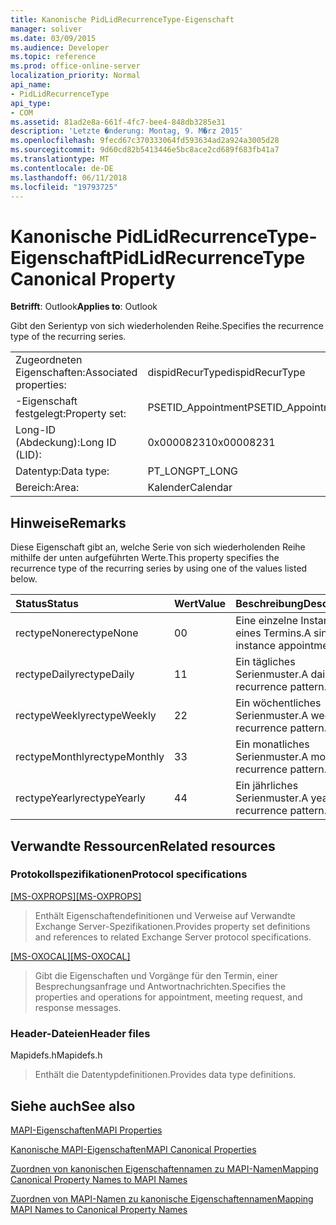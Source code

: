 ```yaml
---
title: Kanonische PidLidRecurrenceType-Eigenschaft
manager: soliver
ms.date: 03/09/2015
ms.audience: Developer
ms.topic: reference
ms.prod: office-online-server
localization_priority: Normal
api_name:
- PidLidRecurrenceType
api_type:
- COM
ms.assetid: 81ad2e8a-661f-4fc7-bee4-848db3285e31
description: 'Letzte �nderung: Montag, 9. M�rz 2015'
ms.openlocfilehash: 9fecd67c370333064fd593634ad2a924a3005d28
ms.sourcegitcommit: 9d60cd82b5413446e5bc8ace2cd689f683fb41a7
ms.translationtype: MT
ms.contentlocale: de-DE
ms.lasthandoff: 06/11/2018
ms.locfileid: "19793725"
---
```

# <a name="pidlidrecurrencetype-canonical-property"></a><span data-ttu-id="c79a3-103">Kanonische PidLidRecurrenceType-Eigenschaft</span><span class="sxs-lookup"><span data-stu-id="c79a3-103">PidLidRecurrenceType Canonical Property</span></span>

  
  
<span data-ttu-id="c79a3-104">**Betrifft**: Outlook</span><span class="sxs-lookup"><span data-stu-id="c79a3-104">**Applies to**: Outlook</span></span> 
  
<span data-ttu-id="c79a3-105">Gibt den Serientyp von sich wiederholenden Reihe.</span><span class="sxs-lookup"><span data-stu-id="c79a3-105">Specifies the recurrence type of the recurring series.</span></span>
  
|||
|:-----|:-----|
|<span data-ttu-id="c79a3-106">Zugeordneten Eigenschaften:</span><span class="sxs-lookup"><span data-stu-id="c79a3-106">Associated properties:</span></span>  <br/> |<span data-ttu-id="c79a3-107">dispidRecurType</span><span class="sxs-lookup"><span data-stu-id="c79a3-107">dispidRecurType</span></span>  <br/> |
|<span data-ttu-id="c79a3-108">-Eigenschaft festgelegt:</span><span class="sxs-lookup"><span data-stu-id="c79a3-108">Property set:</span></span>  <br/> |<span data-ttu-id="c79a3-109">PSETID_Appointment</span><span class="sxs-lookup"><span data-stu-id="c79a3-109">PSETID_Appointment</span></span>  <br/> |
|<span data-ttu-id="c79a3-110">Long-ID (Abdeckung):</span><span class="sxs-lookup"><span data-stu-id="c79a3-110">Long ID (LID):</span></span>  <br/> |<span data-ttu-id="c79a3-111">0x00008231</span><span class="sxs-lookup"><span data-stu-id="c79a3-111">0x00008231</span></span>  <br/> |
|<span data-ttu-id="c79a3-112">Datentyp:</span><span class="sxs-lookup"><span data-stu-id="c79a3-112">Data type:</span></span>  <br/> |<span data-ttu-id="c79a3-113">PT_LONG</span><span class="sxs-lookup"><span data-stu-id="c79a3-113">PT_LONG</span></span>  <br/> |
|<span data-ttu-id="c79a3-114">Bereich:</span><span class="sxs-lookup"><span data-stu-id="c79a3-114">Area:</span></span>  <br/> |<span data-ttu-id="c79a3-115">Kalender</span><span class="sxs-lookup"><span data-stu-id="c79a3-115">Calendar</span></span>  <br/> |
   
## <a name="remarks"></a><span data-ttu-id="c79a3-116">Hinweise</span><span class="sxs-lookup"><span data-stu-id="c79a3-116">Remarks</span></span>

<span data-ttu-id="c79a3-117">Diese Eigenschaft gibt an, welche Serie von sich wiederholenden Reihe mithilfe der unten aufgeführten Werte.</span><span class="sxs-lookup"><span data-stu-id="c79a3-117">This property specifies the recurrence type of the recurring series by using one of the values listed below.</span></span>
  
|<span data-ttu-id="c79a3-118">**Status**</span><span class="sxs-lookup"><span data-stu-id="c79a3-118">**Status**</span></span>|<span data-ttu-id="c79a3-119">**Wert**</span><span class="sxs-lookup"><span data-stu-id="c79a3-119">**Value**</span></span>|<span data-ttu-id="c79a3-120">**Beschreibung**</span><span class="sxs-lookup"><span data-stu-id="c79a3-120">**Description**</span></span>|
|:-----|:-----|:-----|
|<span data-ttu-id="c79a3-121">rectypeNone</span><span class="sxs-lookup"><span data-stu-id="c79a3-121">rectypeNone</span></span>  <br/> |<span data-ttu-id="c79a3-122">0</span><span class="sxs-lookup"><span data-stu-id="c79a3-122">0</span></span>  <br/> |<span data-ttu-id="c79a3-123">Eine einzelne Instanz eines Termins.</span><span class="sxs-lookup"><span data-stu-id="c79a3-123">A single instance appointment.</span></span>  <br/> |
|<span data-ttu-id="c79a3-124">rectypeDaily</span><span class="sxs-lookup"><span data-stu-id="c79a3-124">rectypeDaily</span></span>  <br/> |<span data-ttu-id="c79a3-125">1</span><span class="sxs-lookup"><span data-stu-id="c79a3-125">1</span></span>  <br/> |<span data-ttu-id="c79a3-126">Ein tägliches Serienmuster.</span><span class="sxs-lookup"><span data-stu-id="c79a3-126">A daily recurrence pattern.</span></span>  <br/> |
|<span data-ttu-id="c79a3-127">rectypeWeekly</span><span class="sxs-lookup"><span data-stu-id="c79a3-127">rectypeWeekly</span></span>  <br/> |<span data-ttu-id="c79a3-128">2</span><span class="sxs-lookup"><span data-stu-id="c79a3-128">2</span></span>  <br/> |<span data-ttu-id="c79a3-129">Ein wöchentliches Serienmuster.</span><span class="sxs-lookup"><span data-stu-id="c79a3-129">A weekly recurrence pattern.</span></span>  <br/> |
|<span data-ttu-id="c79a3-130">rectypeMonthly</span><span class="sxs-lookup"><span data-stu-id="c79a3-130">rectypeMonthly</span></span>  <br/> |<span data-ttu-id="c79a3-131">3</span><span class="sxs-lookup"><span data-stu-id="c79a3-131">3</span></span>  <br/> |<span data-ttu-id="c79a3-132">Ein monatliches Serienmuster.</span><span class="sxs-lookup"><span data-stu-id="c79a3-132">A monthly recurrence pattern.</span></span>  <br/> |
|<span data-ttu-id="c79a3-133">rectypeYearly</span><span class="sxs-lookup"><span data-stu-id="c79a3-133">rectypeYearly</span></span>  <br/> |<span data-ttu-id="c79a3-134">4</span><span class="sxs-lookup"><span data-stu-id="c79a3-134">4</span></span>  <br/> |<span data-ttu-id="c79a3-135">Ein jährliches Serienmuster.</span><span class="sxs-lookup"><span data-stu-id="c79a3-135">A yearly recurrence pattern.</span></span>  <br/> |
   
## <a name="related-resources"></a><span data-ttu-id="c79a3-136">Verwandte Ressourcen</span><span class="sxs-lookup"><span data-stu-id="c79a3-136">Related resources</span></span>

### <a name="protocol-specifications"></a><span data-ttu-id="c79a3-137">Protokollspezifikationen</span><span class="sxs-lookup"><span data-stu-id="c79a3-137">Protocol specifications</span></span>

<span data-ttu-id="c79a3-138">[[MS-OXPROPS]](http://msdn.microsoft.com/library/f6ab1613-aefe-447d-a49c-18217230b148%28Office.15%29.aspx)</span><span class="sxs-lookup"><span data-stu-id="c79a3-138">[[MS-OXPROPS]](http://msdn.microsoft.com/library/f6ab1613-aefe-447d-a49c-18217230b148%28Office.15%29.aspx)</span></span>
  
> <span data-ttu-id="c79a3-139">Enthält Eigenschaftendefinitionen und Verweise auf Verwandte Exchange Server-Spezifikationen.</span><span class="sxs-lookup"><span data-stu-id="c79a3-139">Provides property set definitions and references to related Exchange Server protocol specifications.</span></span>
    
<span data-ttu-id="c79a3-140">[[MS-OXOCAL]](http://msdn.microsoft.com/library/09861fde-c8e4-4028-9346-e7c214cfdba1%28Office.15%29.aspx)</span><span class="sxs-lookup"><span data-stu-id="c79a3-140">[[MS-OXOCAL]](http://msdn.microsoft.com/library/09861fde-c8e4-4028-9346-e7c214cfdba1%28Office.15%29.aspx)</span></span>
  
> <span data-ttu-id="c79a3-141">Gibt die Eigenschaften und Vorgänge für den Termin, einer Besprechungsanfrage und Antwortnachrichten.</span><span class="sxs-lookup"><span data-stu-id="c79a3-141">Specifies the properties and operations for appointment, meeting request, and response messages.</span></span>
    
### <a name="header-files"></a><span data-ttu-id="c79a3-142">Header-Dateien</span><span class="sxs-lookup"><span data-stu-id="c79a3-142">Header files</span></span>

<span data-ttu-id="c79a3-143">Mapidefs.h</span><span class="sxs-lookup"><span data-stu-id="c79a3-143">Mapidefs.h</span></span>
  
> <span data-ttu-id="c79a3-144">Enthält die Datentypdefinitionen.</span><span class="sxs-lookup"><span data-stu-id="c79a3-144">Provides data type definitions.</span></span>
    
## <a name="see-also"></a><span data-ttu-id="c79a3-145">Siehe auch</span><span class="sxs-lookup"><span data-stu-id="c79a3-145">See also</span></span>



[<span data-ttu-id="c79a3-146">MAPI-Eigenschaften</span><span class="sxs-lookup"><span data-stu-id="c79a3-146">MAPI Properties</span></span>](mapi-properties.md)
  
[<span data-ttu-id="c79a3-147">Kanonische MAPI-Eigenschaften</span><span class="sxs-lookup"><span data-stu-id="c79a3-147">MAPI Canonical Properties</span></span>](mapi-canonical-properties.md)
  
[<span data-ttu-id="c79a3-148">Zuordnen von kanonischen Eigenschaftennamen zu MAPI-Namen</span><span class="sxs-lookup"><span data-stu-id="c79a3-148">Mapping Canonical Property Names to MAPI Names</span></span>](mapping-canonical-property-names-to-mapi-names.md)
  
[<span data-ttu-id="c79a3-149">Zuordnen von MAPI-Namen zu kanonische Eigenschaftennamen</span><span class="sxs-lookup"><span data-stu-id="c79a3-149">Mapping MAPI Names to Canonical Property Names</span></span>](mapping-mapi-names-to-canonical-property-names.md)


